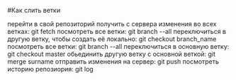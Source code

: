 #Как слить ветки

перейти в свой репозиторий
получить с сервера изменения во всех ветках: git fetch
посмотреть все ветки: git branch --all
переключиться в другую ветку, чтобы создать её локально: git checkout branch_name
посмотреть все ветки: git branch --all
переключиться в основную ветку: git checkout master
обьединить другую ветку с основной веткой: git merge surname
отправить изменения на сервер: git push
посмотреть историю репозиория: git log
